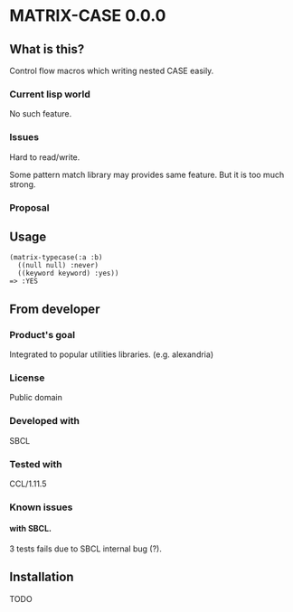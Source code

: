 # MATRIX-CASE 0.0.0
## What is this?
Control flow macros which writing nested CASE easily.
### Current lisp world
No such feature.

### Issues
Hard to read/write.

Some pattern match library may provides same feature.
But it is too much strong.

### Proposal

## Usage

```Lisp
(matrix-typecase(:a :b)
  ((null null) :never)
  ((keyword keyword) :yes))
=> :YES
```

## From developer

### Product's goal
Integrated to popular utilities libraries. (e.g. alexandria)

### License
Public domain

### Developed with
SBCL

### Tested with
CCL/1.11.5

### Known issues
#### with SBCL.
3 tests fails due to SBCL internal bug (?).

## Installation
TODO
